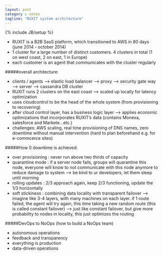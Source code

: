 ```yaml
---
layout: post
category : notes
tagline: "RUXIT system architecture"
---
```

{% include JB/setup %}

* RUXIT is a B2B SasS platform, which transitioned to AWS in 80 days (june 2014 - october 2014)
* 1 cluster for a large number of distinct customers. 4 clusters in total (1 on west coast, 2 on east, 1 in Europe)
* each customer is an agent that communicates with the cluster regularly 

#####overall architecture: 
* clients / agents —> elastic load balancer —> proxy —> security gate way —> server —> cassandra DB cluster
* RUXIT runs 2 clusters on the east coast —> scaled up locally for latency optimization
* uses cloudcontrol to be the head of the whole system (from provisioning to recovering)
* after cloud control layer, has a business logic layer —> applies economic optimizations that incorporates RUXIT’s data (contains Monexa, salesforce and Markete…etc.)
* challenges: AWS scaling, real time provisioning of DNS names, zero downtime without manual intervention (hard to plan beforehand e.g. for e-commcerce sites)

#####How 0 downtime is achieved: 
* over provisioning : never run above two thirds of capacity
* quarantine mode : if a server node fails, groups will quarantine this node, everyone will know to not communicate with this node anymore to reduce damage to system —> be kind to ur developers, let them sleep until morning
* rolling updates : 2/3 approach again, keep 2/3 functioning, update the 1/3 horizontally
* soft stickiness : combining data locality with transparent failover —> imagine like 3-4 layers, with many machines on each layer. if 1 route failed, the agent will try again, this time taking a new random route (this is called constant failover) —> just like constant failover, but give more probability to nodes in locality, this just optimizes the routing

#####DevOps to NoOps (how to build a NoOps team)
* autonomous operations
* feedback and transparency
* everything is production
* data-driven operations
